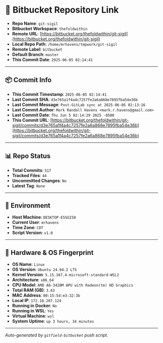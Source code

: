 # 🔗 Bitbucket Repository Link

- **Repo Name**: `git-sigil`
- **Bitbucket Workspace**: `thefoldwithin`
- **Remote URL**: [https://bitbucket.org/thefoldwithin/git-sigil](https://bitbucket.org/thefoldwithin/git-sigil)
- **Local Repo Path**: `/home/mrhavens/tmpwork/git-sigil`
- **Remote Label**: `bitbucket`
- **Default Branch**: `master`
- **This Commit Date**: `2025-06-05 02:14:41`

---

## 📦 Commit Info

- **This Commit Timestamp**: `2025-06-05 02:14:41`
- **Last Commit SHA**: `d3e765a1f4a4c7257fe2a6a868e7895fba54e36b`
- **Last Commit Message**: `Post-GitLab sync at 2025-06-05 02:13:16`
- **Last Commit Author**: `Mark Randall Havens <mark.r.havens@gmail.com>`
- **Last Commit Date**: `Thu Jun 5 02:14:29 2025 -0500`
- **This Commit URL**: [https://bitbucket.org/thefoldwithin/git-sigil/commits/d3e765a1f4a4c7257fe2a6a868e7895fba54e36b](https://bitbucket.org/thefoldwithin/git-sigil/commits/d3e765a1f4a4c7257fe2a6a868e7895fba54e36b)

---

## 📊 Repo Status

- **Total Commits**: `517`
- **Tracked Files**: `44`
- **Uncommitted Changes**: `No`
- **Latest Tag**: `None`

---

## 🧭 Environment

- **Host Machine**: `DESKTOP-E5SGI58`
- **Current User**: `mrhavens`
- **Time Zone**: `CDT`
- **Script Version**: `v1.0`

---

## 🧬 Hardware & OS Fingerprint

- **OS Name**: `Linux`
- **OS Version**: `Ubuntu 24.04.2 LTS`
- **Kernel Version**: `5.15.167.4-microsoft-standard-WSL2`
- **Architecture**: `x86_64`
- **CPU Model**: `AMD A6-3420M APU with Radeon(tm) HD Graphics`
- **Total RAM (GB)**: `3.63`
- **MAC Address**: `00:15:5d:e3:32:3b`
- **Local IP**: `172.18.207.124`
- **Running in Docker**: `No`
- **Running in WSL**: `Yes`
- **Virtual Machine**: `wsl`
- **System Uptime**: `up 3 hours, 34 minutes`

---

_Auto-generated by `gitfield-bitbucket` push script._
